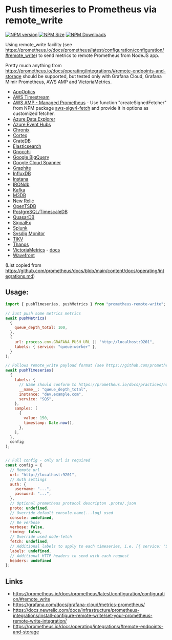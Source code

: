 # Push timeseries to Prometheus via remote_write

<span class="badge-npmversion"><a href="https://npmjs.com/package/prometheus-remote-write" title="View this project on NPM"><img src="https://img.shields.io/npm/v/prometheus-remote-write.svg" alt="NPM version" /></a></span> <span class="badge-npmsize"><a href="https://npmjs.com/package/prometheus-remote-write" title="View this project on NPM"><img src="https://img.shields.io/bundlephobia/min/prometheus-remote-write.svg" alt="NPM Size" /></a></span> <span class="badge-npmstats"><a href="https://npmjs.com/package/prometheus-remote-write" title="View this project on NPM"><img src="https://img.shields.io/npm/dw/prometheus-remote-write.svg" alt="NPM Downloads" /></a></span>

Using remote_write facility (see https://prometheus.io/docs/prometheus/latest/configuration/configuration/#remote_write) to send metrics to remote Prometheus from NodeJS app.

Pretty much anything from https://prometheus.io/docs/operating/integrations/#remote-endpoints-and-storage should be supported, but tested only with Grafana Cloud, Grafana Mimir Prometheus, AWS AMP and VictoriaMetrics.

- [AppOptics](https://github.com/solarwinds/prometheus2appoptics)
- [AWS Timestream](https://github.com/dpattmann/prometheus-timestream-adapter)
- [AWS AMP - Managed Prometheus](https://aws.amazon.com/prometheus/) -  Use function "createSignedFetcher" from NPM package [aws-sigv4-fetch](https://www.npmjs.com/package/aws-sigv4-fetch) and provide it in options as customized fetcher.
- [Azure Data Explorer](https://github.com/cosh/PrometheusToAdx)
- [Azure Event Hubs](https://github.com/bryanklewis/prometheus-eventhubs-adapter)
- [Chronix](https://github.com/ChronixDB/chronix.ingester)
- [Cortex](https://github.com/cortexproject/cortex)
- [CrateDB](https://github.com/crate/crate_adapter)
- [Elasticsearch](https://www.elastic.co/guide/en/beats/metricbeat/master/metricbeat-metricset-prometheus-remote_write.html)
- [Gnocchi](https://gnocchi.xyz/prometheus.html)
- [Google BigQuery](https://github.com/KohlsTechnology/prometheus_bigquery_remote_storage_adapter)
- [Google Cloud Spanner](https://github.com/google/truestreet)
- [Graphite](https://github.com/prometheus/prometheus/tree/main/documentation/examples/remote_storage/remote_storage_adapter)
- [InfluxDB](https://docs.influxdata.com/influxdb/v1.8/supported_protocols/prometheus)
- [Instana](https://www.instana.com/docs/ecosystem/prometheus/#remote-write)
- [IRONdb](https://github.com/circonus-labs/irondb-prometheus-adapter)
- [Kafka](https://github.com/Telefonica/prometheus-kafka-adapter)
- [M3DB](https://m3db.io/docs/integrations/prometheus/)
- [New Relic](https://docs.newrelic.com/docs/set-or-remove-your-prometheus-remote-write-integration)
- [OpenTSDB](https://github.com/prometheus/prometheus/tree/main/documentation/examples/remote_storage/remote_storage_adapter)
- [PostgreSQL/TimescaleDB](https://github.com/timescale/promscale)
- [QuasarDB](https://doc.quasardb.net/master/user-guide/integration/prometheus.html)
- [SignalFx](https://github.com/signalfx/metricproxy#prometheus)
- [Splunk](https://github.com/kebe7jun/ropee)
- [Sysdig Monitor](https://docs.sysdig.com/en/docs/installation/prometheus-remote-write/)
- [TiKV](https://github.com/bragfoo/TiPrometheus)
- [Thanos](https://github.com/thanos-io/thanos)
- [VictoriaMetrics](https://github.com/VictoriaMetrics/VictoriaMetrics) - [docs](https://docs.victoriametrics.com/vmagent/#prometheus-remote_write-proxy)
- [Wavefront](https://github.com/wavefrontHQ/prometheus-storage-adapter)

(List copied from https://github.com/prometheus/docs/blob/main/content/docs/operating/integrations.md)

## Usage:

```js
import { pushTimeseries, pushMetrics } from "prometheus-remote-write";

// Just push some metrics metrics
await pushMetrics(
  {
    queue_depth_total: 100,
  },
  {
    url: process.env.GRAFANA_PUSH_URL || "http://localhost:9201",
    labels: { service: "queue-worker" },
  }
);

// Follows remote_write payload format (see https://github.com/prometheus/prometheus/blob/main/prompb/types.proto)
await pushTimeseries(
  {
    labels: {
      // Name should conform to https://prometheus.io/docs/practices/naming/
      __name__: "queue_depth_total",
      instance: "dev.example.com",
      service: "SQS",
    },
    samples: [
      {
        value: 150,
        timestamp: Date.now(),
      },
    ],
  },
  config
);


// Full config - only url is required
const config = {
  // Remote url
  url: "http://localhost:9201",
  // Auth settings
  auth: {
    username: "...",
    password: "...",
  },
  // Optional prometheus protocol descripton .proto/.json
  proto: undefined,
  // Override default console.name(...log) used
  console: undefined,
  // Be verbose
  verbose: false,
  timing: false,
  // Override used node-fetch
  fetch: undefined,
  // Additional labels to apply to each timeseries, i.e. [{ service: "SQS" }]
  labels: undefined,
  // Additional HTTP headers to send with each request
  headers: undefined
};
```

## Links

- https://prometheus.io/docs/prometheus/latest/configuration/configuration/#remote_write
- https://grafana.com/docs/grafana-cloud/metrics-prometheus/
- https://docs.newrelic.com/docs/infrastructure/prometheus-integrations/install-configure-remote-write/set-your-prometheus-remote-write-integration/
- https://prometheus.io/docs/operating/integrations/#remote-endpoints-and-storage
